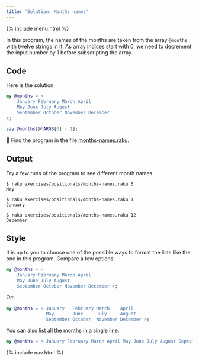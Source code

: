 ```yaml
---
title: 'Solution: Months names'
---
```


{% include menu.html %}

In this program, the names of the months are taken from the array `@months` with twelve strings in it. As array indices start with 0, we need to decrement the input number by 1 before subscripting the array.

## Code

Here is the solution:

```raku
my @months = <
    January February March April
    May June July August
    September October November December
>;

say @months[@*ARGS[0] - 1];
```

🦋 Find the program in the file [months-names.raku](https://github.com/ash/raku-course/blob/master/exercises/positionals/months-names.raku).

## Output

Try a few runs of the program to see different month names.

```console
$ raku exercises/positionals/months-names.raku 5
May

$ raku exercises/positionals/months-names.raku 1
January

$ raku exercises/positionals/months-names.raku 12
December
```

## Style

It is up to you to choose one of the possible ways to format the lists like the one in this program. Compare a few options:

```raku
my @months = <
    January February March April
    May June July August
    September October November December >;
```

Or:

```raku
my @months = < January   February March    April
               May       June     July     August
               September October  November December >;
```

You can also list all the months in a single line.

```raku
my @months = < January February March April May June July August September October November December >;
```

{% include nav.html %}
